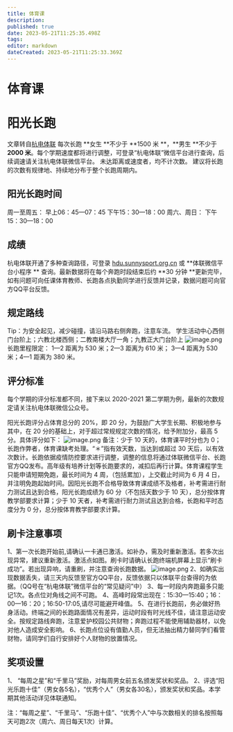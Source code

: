 ```yaml
---
title: 体育课
description: 
published: true
date: 2023-05-21T11:25:35.498Z
tags: 
editor: markdown
dateCreated: 2023-05-21T11:25:33.369Z
---
```


# 体育课

# 阳光长跑

文章转自[杭电体联](https://mp.weixin.qq.com/s?__biz=MzA3MzAyOTQyMQ==&mid=2652881224&idx=1&sn=f069a9c395b01e367ddf5405fd834337&chksm=84fe230ab389aa1ce491cc25d59c5168f0aa3be9503d6b4e99dd1fd352560c88ee19e8f3ec69&mpshare=1&scene=1&srcid=0704jsBLuwASfxLDDzKxn9VT&sharer_sharetime=1625366770530&sharer_shareid=582beb2ce6ae6e0b382059a245df0c90#rd)
每次长跑 **女生 **不少于 **1500 米 **，**男生 **不少于 **2000 米**。每个学期速度都将进行调整，可登录“杭电体联”微信平台进行查询，后续调速请关注杭电体联微信平台。
未达距离或速度者，均不计次数。
建议将长跑的次数有规律地、持续地分布于整个长跑周期内。

## 阳光长跑时间

周一至周五： 早上06：45—07：45
下午15：30—18：00
周六、周日： 下午15：30—18：00

## 成绩

杭电体联开通了多种查询路径，可登录 [hdu.sunnysport.org.cn](https://hdu.sunnysport.org.cn) 或 **体联微信平台小程序 **
查询。最新数据将在每个奔跑时段结束后约 **30 分钟 **更新完毕，如有问题可向任课体育教师、长跑各点执勤同学进行反馈并记录，数据问题可向官方QQ平台反馈。

## 规定路线

Tip：为安全起见，减少碰撞，请沿马路右侧奔跑，注意车流。
学生活动中心西侧门台阶上；六教北楼西侧；二教南楼大厅一角；九教正大门台阶上
![image.png](https://cdn.nlark.com/yuque/0/2021/png/2760219/1625367097180-62409d42-8321-4ed9-b7c9-14f47bfd7a24.png#clientId=u7a643cdb-538e-4&from=paste&height=266&id=u0fed95fe&originHeight=532&originWidth=749&originalType=binary&ratio=1&rotation=0&showTitle=false&size=1072067&status=done&style=none&taskId=uf99459cb-c6f3-489a-acb6-d18457fe70e&title=&width=374.5)
长跑里程限定：
1—2 距离为 530 米；2—3 距离为 610 米；
3—4 距离为 530 米；4—1 距离为 380 米。

## 评分标准

每个学期的评分标准都不同，接下来以 2020-2021 第二学期为例，最新的次数规定请关注杭电体联微信公众号。

阳光长跑评分占体育总分的 20%，即 20 分，为鼓励广大学生长期、积极地参与其中，在 20 分的基础上，对于超过常规规定次数的情况，给予附加分，最高
5 分。具体评分如下：
![image.png](https://cdn.nlark.com/yuque/0/2021/png/2760219/1625367490191-839ad7d9-235d-404f-8f58-67b421ea09f3.png#clientId=u7a643cdb-538e-4&from=paste&height=116&id=udd24b88f&originHeight=232&originWidth=829&originalType=binary&ratio=1&rotation=0&showTitle=false&size=42594&status=done&style=none&taskId=u6ca687c9-d86c-46d3-86b8-8976c29bdba&title=&width=414.5)
备注：少于 10 天的，体育课平时分也为 0；长跑作弊者，体育课缺考处理。“＊”指有效天数，当达到或超过 30
天后，以有效次数计。长跑依据疫情防控要求进行调整，调整的信息将通过体联微信平台、长跑官方QQ发布。高年级有培养计划等长跑要求的，减扣后再行计算。体育课程学生只能申请短期免跑，最长时间为
4 周，（包括累加），上交截止时间为 6 月 4 日，并注明免跑起始时间。因阳光长跑不合格导致体育课成绩不及格者，补考需进行耐力测试且达到合格，阳光长跑成绩为
60 分（不包括天数少于 10 天），总分按体育教学部要求计算；少于 10 天者，补考需进行耐力测试且达到合格，长跑和平时态度分为 0
分，总分按体育教学部要求计算。

## 刷卡注意事项

1、第一次长跑开始前,请确认一卡通已激活。如补办，需及时重新激活。若多次出现异常，建议重新激活。激活点如图。刷卡时请确认长跑终端机屏幕上显示“刷卡成功”。若出现异响，请重刷，并注意查询长跑数据。
![image.png](https://cdn.nlark.com/yuque/0/2021/png/2760219/1625368035654-1048f8a9-dd80-42b5-8657-d003c307eadd.png#clientId=u7a643cdb-538e-4&from=paste&height=300&id=ua60ed493&originHeight=600&originWidth=800&originalType=binary&ratio=1&rotation=0&showTitle=false&size=560594&status=done&style=none&taskId=u206f81d2-5eb5-43b2-b5b9-e0bd30f6a2c&title=&width=400)
2、如确实出现数据丢失，请三天内反馈至官方QQ平台，反馈依据只以体联平台查得的为依据。（QQ号在“杭电体联”微信平台的“常见疑问”中）
3、每一时段内奔跑最多只能记1次。各点位对角线之间不可跑。
4、高峰时段常出现在：15:30—15:40；16：00—16：20；16:50-17:05,请尽可能避开峰值。
5、在进行长跑前，务必做好热身活动。终端之间的长跑路面情况有差异，运动时段有时光线不佳，请注意运动安全。按规定路线奔跑，注意爱护校园公共财物；奔跑过程不能使用辅助器材，以免对他人造成安全影响。
6、长跑点位设有值勤人员，但无法抽出精力替同学们看管财物，请同学们自行安排好个人财物的放置情况。

## 奖项设置

1、 “每周之星”和“千里马”奖励，对每周男女前五名颁发奖状和奖品。
2、评选“阳光乐跑十佳”（男女各5名），“优秀个人”（男女各30名），颁发奖状和奖品。本学期其他活动详见体联通知。

注：“每周之星”、“千里马”、“乐跑十佳”、“优秀个人”中与次数相关的排名按照每天可跑2次（周六、周日每天1次）计算。
